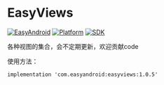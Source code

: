 # EasyViews
[![EasyAndroid](https://api.bintray.com/packages/easyandroid/maven/easyviews/images/download.svg)](https://bintray.com/easyandroid/maven/easyviews/_latestVersion) [![Platform](https://img.shields.io/badge/platform-Android-green.svg)](https://developer.android.google.cn/) [![SDK](https://img.shields.io/badge/minSdkVersion-15%2B-green.svg)](https://developer.android.com/about/)

各种视图的集合，会不定期更新，欢迎贡献code

使用方法：<br>
```
implementation 'com.easyandroid:easyviews:1.0.5'
```
